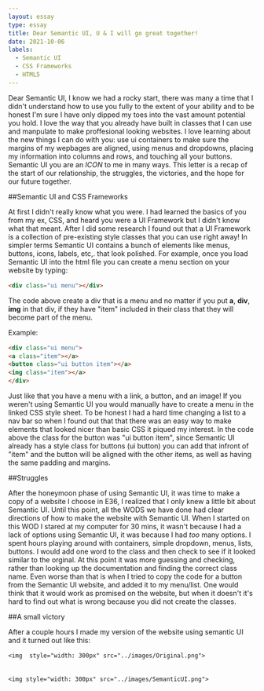 ```yaml
---
layout: essay
type: essay
title: Dear Semantic UI, U & I will go great together!
date: 2021-10-06
labels:
  - Semantic UI
  - CSS Frameworks
  - HTML5
---
```


Dear Semantic UI, I know we had a rocky start, there was many a time that I didn't understand how to use you fully to the extent of your ability and to be honest I'm sure I have only dipped my toes into the vast amount potential you hold. I love the way that you already have built in classes that I can use and manpulate to make proffesional looking websites. I love learning about the new things I can do with you: use ui containers to make sure the margins of my wepbages are aligned, using menus and dropdowns, placing my information into columns and rows, and touching all your buttons. Semantic UI you are an *ICON* to me in many ways. This letter is a recap of the start of our relationship, the struggles, the victories, and the hope for our future together.

##Semantic UI and CSS Frameworks

At first I didn't really know what you were. I had learned the basics of you from my ex, CSS, and heard you were a UI Framework but I didn't know what that meant. After I did some research I found out that a UI Framework is a collection of pre-existing style classes that you can use right away! In simpler terms Semantic UI contains a bunch of elements like menus, buttons, icons, labels, etc,. that look polished. For example, once you load Semantic UI into the  html file you can create a menu section on your website by typing:

```html
<div class="ui menu"></div>
```
The code above create a div that is a menu and no matter if you put **a**, **div**, **img** in that div, if they have "item" included in their class that they will become part of the menu.

Example:

```html
<div class="ui menu">
<a class="item"></a>
<button class="ui button item"></a>
<img class="item"></a>
</div>
```

Just like that you have a menu with a link, a button, and an image! If you weren't using Semantic UI you would manually have to create a menu in the linked CSS style sheet. To be honest I had a hard time changing a list to a nav bar so when I found out that that there was an easy way to make elements that looked nicer than basic CSS it piqued my interest. In the code above the class for the button was "ui button item", since Semantic UI already has a style class for buttons (ui button) you can add that infront of "item" and the button will be aligned with the other items, as well as having the same padding and margins.

##Struggles

After the honeymoon phase of using Semantic UI, it was time to make a copy of a website I choose in E36, I realized that I only knew a little bit about Semantic UI. Until this point, all the WODS we have done had clear directions of how to make the website with Semantic UI. When I started on this WOD I stared at my computer for 30 mins, it wasn't because I had a lack of options using Semantic UI, it was because I had *too* many options. I spent hours playing around with containers, simple dropdown, menus, lists, buttons. I would add one word to the class and then check to see if it looked similar to the orginal. At this point it was more guessing and checking, rather than looking up the documentation and finding the correct class name. Even worse than that is when I tried to copy the code for a button from the Semantic UI website, and added it to my menu/list. One would think that it would work as promised on the website, but when it doesn't it's hard to find out what is wrong because you did not create the classes.

##A small victory

After a couple hours I made my version of the website using semantic UI and it turned out like this:

    <img  style="width: 300px" src="../images/Original.png">

    
    <img style="width: 300px" src="../images/SemanticUI.png">



